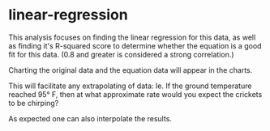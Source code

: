 # linear-regression

This analysis focuses on finding the linear regression for this data, as well as finding it's R-squared score to determine whether the equation is a good fit for this data. (0.8 and greater is considered a strong correlation.)

Charting the original data and the equation data will appear in the charts.

This will facilitate any extrapolating of data:
    Ie. If the ground temperature reached 95° F, then at what approximate rate would you expect the crickets to be chirping?

As expected one can also interpolate the results.
